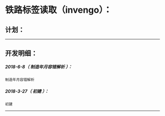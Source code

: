 铁路标签读取（invengo）：
===================================================================

计划：
-------------------------------------------------------------------

*******************************************************************

开发明细：
-------------------------------------------------------------------

##### 2018-6-8（ 制造年月容错解析 ）：
	制造年月容错解析

##### 2018-3-27（ 初建 ）：
	初建

*******************************************************************
